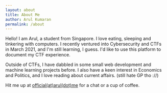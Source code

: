 ```yaml
---
layout: about
title: About Me
author: Arul Kumaran
permalink: /about
---
```

Hello! I am Arul, a student from Singapore. I love eating, sleeping and tinkering with computers. I recently ventured into Cybersecurity and CTFs in March 2021, and I'm still learning, I guess. I'd like to use this platform to document my CTF experience.


Outside of CTFs, I have dabbled in some small web development and machine learning projects before. I also have a keen interest in Economics and Politics, and I love reading about current affairs. (still hate GP tho ://)


Hit me up at [official(at)arul(dot)me](mailto:official@arul.me) for a chat or a cup of coffee.


